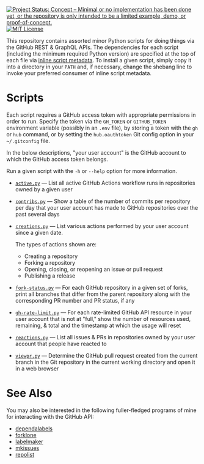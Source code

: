 [![Project Status: Concept – Minimal or no implementation has been done yet, or the repository is only intended to be a limited example, demo, or proof-of-concept.](https://www.repostatus.org/badges/latest/concept.svg)](https://www.repostatus.org/#concept)
[![MIT License](https://img.shields.io/github/license/jwodder/ghscripts.svg)](https://opensource.org/licenses/MIT)

This repository contains assorted minor Python scripts for doing things via the
GitHub REST & GraphQL APIs.  The dependencies for each script (including the
minimum required Python version) are specified at the top of each file via
[inline script metadata][].  To install a given script, simply copy it into a
directory in your `PATH` and, if necessary, change the shebang line to invoke
your preferred consumer of inline script metadata.

[inline script metadata]: https://packaging.python.org/en/latest/specifications/inline-script-metadata/

Scripts
=======

Each script requires a GitHub access token with appropriate permissions in
order to run.  Specify the token via the `GH_TOKEN` or `GITHUB_TOKEN`
environment variable (possibly in an `.env` file), by storing a token with the
`gh` or `hub` command, or by setting the `hub.oauthtoken` Git config option in
your `~/.gitconfig` file.

In the below descriptions, "your user account" is the GitHub account to which
the GitHub access token belongs.

Run a given script with the `-h` or `--help` option for more information.

- [`active.py`](/active.py) — List all active GitHub Actions workflow runs in
  repositories owned by a given user

- [`contribs.py`](/contribs.py) — Show a table of the number of commits per
  repository per day that your user account has made to GitHub repositories
  over the past several days

- [`creations.py`](/creations.py) — List various actions performed by your user
  account since a given date.

  The types of actions shown are:

  - Creating a repository
  - Forking a repository
  - Opening, closing, or reopening an issue or pull request
  - Publishing a release

- [`fork-status.py`](/fork-status.py) — For each GitHub repository in a given
  set of forks, print all branches that differ from the parent repository along
  with the corresponding PR number and PR status, if any

- [`gh-rate-limit.py`](/gh-rate-limit.py) — For each rate-limited GitHub API
  resource in your user account that is not at "full," show the number of
  resources used, remaining, & total and the timestamp at which the usage will
  reset

- [`reactions.py`](/reactions.py) — List all issues & PRs in repositories owned
  by your user account that people have reacted to

- [`viewpr.py`](/viewpr.py) — Determine the GitHub pull request created from
  the current branch in the Git repository in the current working directory and
  open it in a web browser

See Also
========

You may also be interested in the following fuller-fledged programs of mine for
interacting with the GitHub API:

- [dependalabels](https://github.com/jwodder/dependalabels)
- [forklone](https://github.com/jwodder/forklone)
- [labelmaker](https://github.com/jwodder/labelmaker)
- [mkissues](https://github.com/jwodder/mkissues)
- [repolist](https://github.com/jwodder/repolist)
